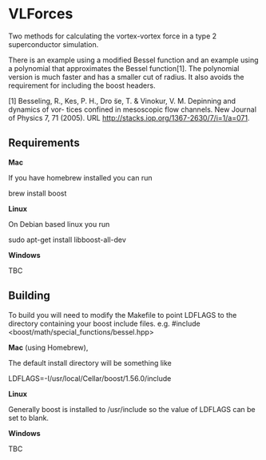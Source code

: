 VLForces
========

Two methods for calculating the vortex-vortex force in a type 2 superconductor simulation.

There is an example using a modified Bessel function and an example using a polynomial that approximates the Bessel function[1]. The polynomial version is much faster and has a smaller cut of radius. It also avoids the requirement for including the boost headers.

[1] Besseling, R., Kes, P. H., Dro ̈se, T. & Vinokur, V. M. Depinning and dynamics of vor- tices confined in mesoscopic flow channels. New Journal of Physics 7, 71 (2005). URL http://stacks.iop.org/1367-2630/7/i=1/a=071.

Requirements
------------

**Mac**

If you have homebrew installed you can run

  brew install boost

**Linux**

On Debian based linux you run

  sudo apt-get install libboost-all-dev

**Windows**

TBC

Building
--------

To build you will need to modify the Makefile to point LDFLAGS to the directory containing your boost include files. e.g. #include <boost/math/special_functions/bessel.hpp> 

**Mac** (using Homebrew),

The default install directory will be something like

LDFLAGS=-I/usr/local/Cellar/boost/1.56.0/include

**Linux**

Generally boost is installed to /usr/include so the value of LDFLAGS can be set to blank.

**Windows**

TBC


